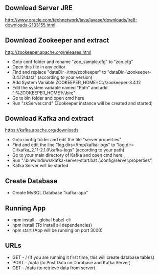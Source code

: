 ## Download Server JRE
http://www.oracle.com/technetwork/java/javase/downloads/jre8-downloads-2133155.html

## Download Zookeeper and extract
http://zookeeper.apache.org/releases.html

- Goto conf folder and rename "zoo_sample.cfg" to "zoo.cfg"
- Open this file in any editor
- Find and replace "dataDir=/tmp/zookeeper" to "dataDir=\zookeeper-3.4.12\data" (according to your version)
- Add System Variable ZOOKEEPER_HOME=C://zookeeper-3.4.12
- Edit the system variable named "Path" and add ";%ZOOKEEPER_HOME%\bin;"
- Go to bin folder and open cmd here
- Run "zkServer.cmd"
 (Zookeeper instance will be created and started)

## Download Kafka and extract
https://kafka.apache.org/downloads


- Goto config folder and edit the file "server.properties"
- Find and edit the line "log.dirs=/tmp/kafka-logs" to "log.dir= C:\kafka_2.11-2.1.0\kafka-logs" (according to your path)
- Go to your main directory of Kafka and open cmd here
- Run ".\bin\windows\kafka-server-start.bat .\config\server.properties"
- Kafka Server will be started

## Create Database

- Create MySQL Database "kafka-app"

## Running App

- npm install --global babel-cli
- npm install (To install all dependencies)
- npm start
(App will be running on port 3000)

## URLs
- GET - / (If you are running it first time, this will create database tables)
- POST - /data (to Post Data on Darabase and Kafka Server)
- GET - /data (to retrieve data from server)